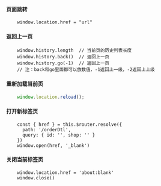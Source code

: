 #### 页面跳转

```
    window.location.href = "url"
```

#### 返回上一页

```
    window.history.length  // 当前页的历史列表长度
    window.history.back()  // 返回上一页
    window.history.go(-1)  // 返回上一页
    // 注：back和go里面都可以放数值，-1返回上一级，-2返回上上级
```

#### 重新加载当前页

```javascript
    window.location.reload();
```

#### 打开新标签页

```
    const { href } = this.$router.resolve({
      path: '/orderDtl',
      query: { id: '', shop: '' }
    })
    window.open(href, '_blank')
```

#### 关闭当前标签页

```
    window.location.href = 'about:blank'
    window.close()
```